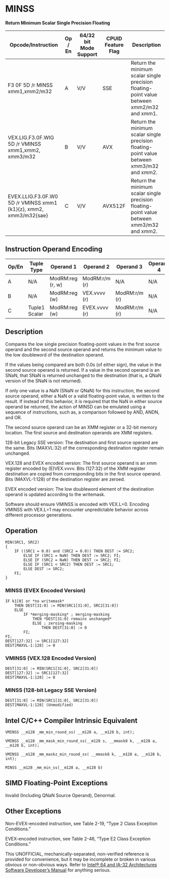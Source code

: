 # MINSS

**Return Minimum Scalar Single Precision Floating**

| Opcode/Instruction                                                | Op / En | 64/32 bit Mode Support | CPUID Feature Flag | Description                                                                                |
| ----------------------------------------------------------------- | ------- | ---------------------- | ------------------ | ------------------------------------------------------------------------------------------ |
| F3 0F 5D /r MINSS xmm1,xmm2/m32                                   | A       | V/V                    | SSE                | Return the minimum scalar single precision floating-point value between xmm2/m32 and xmm1. |
| VEX.LIG.F3.0F.WIG 5D /r VMINSS xmm1,xmm2, xmm3/m32                | B       | V/V                    | AVX                | Return the minimum scalar single precision floating-point value between xmm3/m32 and xmm2. |
| EVEX.LLIG.F3.0F.W0 5D /r VMINSS xmm1 {k1}{z}, xmm2, xmm3/m32{sae} | C       | V/V                    | AVX512F            | Return the minimum scalar single precision floating-point value between xmm3/m32 and xmm2. |

## Instruction Operand Encoding

| Op/En | Tuple Type    | Operand 1        | Operand 2     | Operand 3     | Operand 4 |
| ----- | ------------- | ---------------- | ------------- | ------------- | --------- |
| A     | N/A           | ModRM:reg (r, w) | ModRM:r/m (r) | N/A           | N/A       |
| B     | N/A           | ModRM:reg (w)    | VEX.vvvv (r)  | ModRM:r/m (r) | N/A       |
| C     | Tuple1 Scalar | ModRM:reg (w)    | EVEX.vvvv (r) | ModRM:r/m (r) | N/A       |

## Description

Compares the low single precision floating-point values in the first source operand and the second source operand and returns the minimum value to the low doubleword of the destination operand.

If the values being compared are both 0.0s (of either sign), the value in the second source operand is returned. If a value in the second operand is an SNaN, that SNaN is returned unchanged to the destination (that is, a QNaN version of the SNaN is not returned).

If only one value is a NaN (SNaN or QNaN) for this instruction, the second source operand, either a NaN or a valid floating-point value, is written to the result. If instead of this behavior, it is required that the NaN in either source operand be returned, the action of MINSD can be emulated using a sequence of instructions, such as, a comparison followed by AND, ANDN, and OR.

The second source operand can be an XMM register or a 32-bit memory location. The first source and destination operands are XMM registers.

128-bit Legacy SSE version: The destination and first source operand are the same. Bits (MAXVL:32) of the corresponding destination register remain unchanged.

VEX.128 and EVEX encoded version: The first source operand is an xmm register encoded by (E)VEX.vvvv. Bits (127:32) of the XMM register destination are copied from corresponding bits in the first source operand. Bits (MAXVL-1:128) of the destination register are zeroed.

EVEX encoded version: The low doubleword element of the destination operand is updated according to the writemask.

Software should ensure VMINSS is encoded with VEX.L=0. Encoding VMINSS with VEX.L=1 may encounter unpredictable behavior across different processor generations.

## Operation

```
MIN(SRC1, SRC2)
{
    IF ((SRC1 = 0.0) and (SRC2 = 0.0)) THEN DEST := SRC2;
        ELSE IF (SRC1 = NaN) THEN DEST := SRC2; FI;
        ELSE IF (SRC2 = NaN) THEN DEST := SRC2; FI;
        ELSE IF (SRC1 < SRC2) THEN DEST := SRC1;
        ELSE DEST := SRC2;
    FI;
}

```

### MINSS (EVEX Encoded Version)

```
IF k1[0] or *no writemask*
    THEN DEST[31:0] := MIN(SRC1[31:0], SRC2[31:0])
    ELSE
        IF *merging-masking* ; merging-masking
            THEN *DEST[31:0] remains unchanged*
            ELSE ; zeroing-masking
                THEN DEST[31:0] := 0
        FI;
FI;
DEST[127:32] := SRC1[127:32]
DEST[MAXVL-1:128] := 0

```

### VMINSS (VEX.128 Encoded Version)

```
DEST[31:0] := MIN(SRC1[31:0], SRC2[31:0])
DEST[127:32] := SRC1[127:32]
DEST[MAXVL-1:128] := 0

```

### MINSS (128-bit Legacy SSE Version)

```
DEST[31:0] := MIN(SRC1[31:0], SRC2[31:0])
DEST[MAXVL-1:128] (Unmodified)

```

## Intel C/C++ Compiler Intrinsic Equivalent

```
VMINSS __m128 _mm_min_round_ss( __m128 a, __m128 b, int);

```

```
VMINSS __m128 _mm_mask_min_round_ss(__m128 s, __mmask8 k, __m128 a, __m128 b, int);

```

```
VMINSS __m128 _mm_maskz_min_round_ss( __mmask8 k, __m128 a, __m128 b, int);

```

```
MINSS __m128 _mm_min_ss(__m128 a, __m128 b)

```

## SIMD Floating-Point Exceptions

Invalid (Including QNaN Source Operand), Denormal.

## Other Exceptions

Non-EVEX-encoded instruction, see Table 2-19, “Type 2 Class Exception Conditions.”

EVEX-encoded instruction, see Table 2-46, “Type E2 Class Exception Conditions.”

This UNOFFICIAL, mechanically-separated, non-verified reference is provided for convenience, but it may be
incomplete or broken in various obvious or non-obvious
ways. Refer to [Intel® 64 and IA-32 Architectures Software Developer’s Manual](https://software.intel.com/en-us/download/intel-64-and-ia-32-architectures-sdm-combined-volumes-1-2a-2b-2c-2d-3a-3b-3c-3d-and-4) for anything serious.
